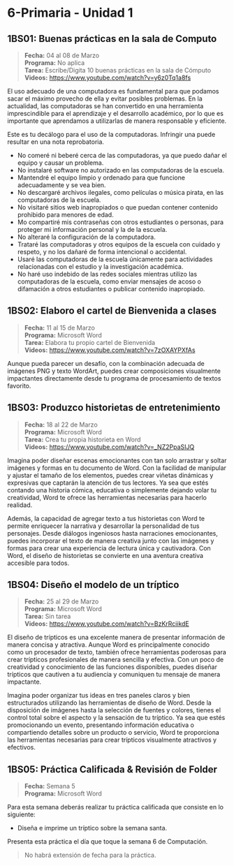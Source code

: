 # 6-Primaria - Unidad 1

## 1BS01: Buenas prácticas en la sala de Computo

> <i class="bi bi-calendar"></i> **Fecha:** 04 al 08 de Marzo<br><i class="bi bi-laptop"></i> **Programa:** No aplica <br><i class="bi bi-clipboard-check"></i> **Tarea:** Escribe/Digita 10 buenas prácticas en la sala de Cómputo <br><i class="bi bi-youtube txt-red"></i> **Videos:** https://www.youtube.com/watch?v=y6z0Tq1a8fs

El uso adecuado de una computadora es fundamental para que podamos sacar el máximo provecho de ella y evitar posibles problemas. En la actualidad, las computadoras se han convertido en una herramienta imprescindible para el aprendizaje y el desarrollo académico, por lo que es importante que aprendamos a utilizarlas de manera responsable y eficiente.

Este es tu decálogo para el uso de la computadoras. Infringir una puede resultar en una nota reprobatoria.

- No comeré ni beberé cerca de las computadoras, ya que puedo dañar el equipo y causar un problema.
- No instalaré software no autorizado en las computadoras de la escuela.
- Mantendré el equipo limpio y ordenado para que funcione adecuadamente y se vea bien.
- No descargaré archivos ilegales, como películas o música pirata, en las computadoras de la escuela.
- No visitaré sitios web inapropiados o que puedan contener contenido prohibido para menores de edad.
- Mo compartiré mis contraseñas con otros estudiantes o personas, para proteger mi información personal y la de la escuela.
- No alteraré la configuración de la computadora.
- Trataré las computadoras y otros equipos de la escuela con cuidado y respeto, y no los dañaré de forma intencional o accidental.
- Usaré las computadoras de la escuela únicamente para actividades relacionadas con el estudio y la investigación académica.
- No haré uso indebido de las redes sociales mientras utilizo las computadoras de la escuela, como enviar mensajes de acoso o difamación a otros estudiantes o publicar contenido inapropiado.


## 1BS02: Elaboro el cartel de Bienvenida a clases

> <i class="bi bi-calendar"></i> **Fecha:** 11 al 15 de Marzo<br><i class="bi bi-laptop"></i> **Programa:** Microsoft Word <br><i class="bi bi-clipboard-check"></i> **Tarea:** Elabora tu propio cartel de Bienvenida<br><i class="bi bi-youtube txt-red"></i> **Videos:** https://www.youtube.com/watch?v=7zOXAYPXfAs

Aunque pueda parecer un desafío, con la combinación adecuada de imágenes PNG y texto WordArt, puedes crear composiciones visualmente impactantes directamente desde tu programa de procesamiento de textos favorito.

## 1BS03: Produzco historietas de entretenimiento

> <i class="bi bi-calendar"></i> **Fecha:** 18 al 22 de Marzo<br><i class="bi bi-laptop"></i> **Programa:** Microsoft Word <br><i class="bi bi-clipboard-check"></i> **Tarea:** Crea tu propia historieta en Word<br><i class="bi bi-youtube txt-red"></i> **Videos:** https://www.youtube.com/watch?v=_NZ2PpaSIJQ

Imagina poder diseñar escenas emocionantes con tan solo arrastrar y soltar imágenes y formas en tu documento de Word. Con la facilidad de manipular y ajustar el tamaño de los elementos, puedes crear viñetas dinámicas y expresivas que captarán la atención de tus lectores. Ya sea que estés contando una historia cómica, educativa o simplemente dejando volar tu creatividad, Word te ofrece las herramientas necesarias para hacerlo realidad.

Además, la capacidad de agregar texto a tus historietas con Word te permite enriquecer la narrativa y desarrollar la personalidad de tus personajes. Desde diálogos ingeniosos hasta narraciones emocionantes, puedes incorporar el texto de manera creativa junto con las imágenes y formas para crear una experiencia de lectura única y cautivadora. Con Word, el diseño de historietas se convierte en una aventura creativa accesible para todos.

## 1BS04: Diseño el modelo de un tríptico

> <i class="bi bi-calendar"></i> **Fecha:** 25 al 29 de Marzo<br><i class="bi bi-laptop"></i> **Programa:** Microsoft Word <br><i class="bi bi-clipboard-check"></i> **Tarea:** Sin tarea<br><i class="bi bi-youtube txt-red"></i> **Videos:** https://www.youtube.com/watch?v=BzKrRciikdE

El diseño de trípticos es una excelente manera de presentar información de manera concisa y atractiva. Aunque Word es principalmente conocido como un procesador de texto, también ofrece herramientas poderosas para crear trípticos profesionales de manera sencilla y efectiva. Con un poco de creatividad y conocimiento de las funciones disponibles, puedes diseñar trípticos que cautiven a tu audiencia y comuniquen tu mensaje de manera impactante.

Imagina poder organizar tus ideas en tres paneles claros y bien estructurados utilizando las herramientas de diseño de Word. Desde la disposición de imágenes hasta la selección de fuentes y colores, tienes el control total sobre el aspecto y la sensación de tu tríptico. Ya sea que estés promocionando un evento, presentando información educativa o compartiendo detalles sobre un producto o servicio, Word te proporciona las herramientas necesarias para crear trípticos visualmente atractivos y efectivos.

## 1BS05: Práctica Calificada & Revisión de Folder

> <i class="bi bi-calendar"></i> **Fecha:** Semana 5<br><i class="bi bi-laptop"></i> **Programa:** Microsoft Word

Para esta semana deberás realizar tu práctica calificada que consiste en lo siguiente:

- Diseña e imprime un tríptico sobre la semana santa.

Presenta esta práctica el día que toque la semana 6 de Computación.

> No habrá extensión de fecha para la práctica.
